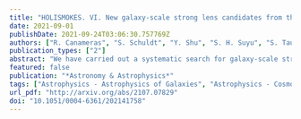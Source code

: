 ```yaml
---
title: "HOLISMOKES. VI. New galaxy-scale strong lens candidates from the HSC-SSP imaging survey"
date: 2021-09-01
publishDate: 2021-09-24T03:06:30.757769Z
authors: ["R. Canameras", "S. Schuldt", "Y. Shu", "S. H. Suyu", "S. Taubenberger", "T. Meinhardt", "L. Leal-Taixé", "D. C.-Y. Chao", "K. T. Inoue", "A. T. Jaelani", "A. More"]
publication_types: ["2"]
abstract: "We have carried out a systematic search for galaxy-scale strong lenses in multiband imaging from the Hyper Suprime-Cam (HSC) survey. Our automated pipeline, based on realistic strong-lens simulations, deep neural network classification, and visual inspection, is aimed at efficiently selecting systems with wide image separations (Einstein radii ~1.0-3.0\"), intermediate redshift lenses (z ~ 0.4-0.7), and bright arcs for galaxy evolution and cosmology. We classified gri images of all 62.5 million galaxies in HSC Wide with i-band Kron radius textgreater0.8\" to avoid strict pre-selections and to prepare for the upcoming era of deep, wide-scale imaging surveys with Euclid and Rubin Observatory. We obtained 206 newly-discovered candidates classified as definite or probable lenses with either spatially-resolved multiple images or extended, distorted arcs. In addition, we found 88 high-quality candidates that were assigned lower confidence in previous HSC searches, and we recovered 173 known systems in the literature. These results demonstrate that, aided by limited human input, deep learning pipelines with false positive rates as low as ~0.01% can be very powerful tools for identifying the rare strong lenses from large catalogs, and can also largely extend the samples found by traditional algorithms. We provide a ranked list of candidates for future spectroscopic confirmation."
featured: false
publication: "*Astronomy & Astrophysics*"
tags: ["Astrophysics - Astrophysics of Galaxies", "Astrophysics - Cosmology and Nongalactic Astrophysics"]
url_pdf: "http://arxiv.org/abs/2107.07829"
doi: "10.1051/0004-6361/202141758"
---
```


